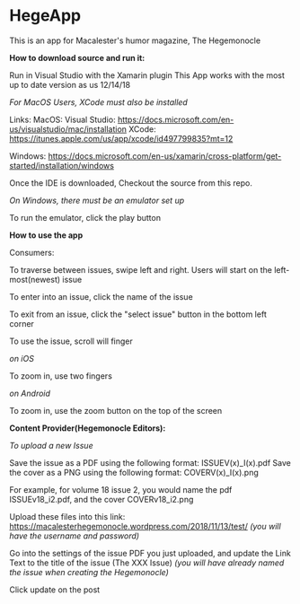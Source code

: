 # HegeApp

This is an app for Macalester's humor magazine, The Hegemonocle

**How to download source and run it:**

Run in Visual Studio with the Xamarin plugin
This App works with the most up to date version as us 12/14/18

*For MacOS Users, XCode must also be installed*

Links:
MacOS:
Visual Studio: https://docs.microsoft.com/en-us/visualstudio/mac/installation
XCode: https://itunes.apple.com/us/app/xcode/id497799835?mt=12

Windows:
https://docs.microsoft.com/en-us/xamarin/cross-platform/get-started/installation/windows


Once the IDE is downloaded, Checkout the source from this repo.

*On Windows, there must be an emulator set up*

To run the emulator, click the play button

**How to use the app**

Consumers:

To traverse between issues, swipe left and right. Users will start on the left-most(newest) issue 

To enter into an issue, click the name of the issue

To exit from an issue, click the "select issue" button in the bottom left corner

To use the issue, scroll will finger

*on iOS*

To zoom in, use two fingers

*on Android*

To zoom in, use the zoom button on the top of the screen

**Content Provider(Hegemonocle Editors):**

*To upload a new Issue*

Save the issue as a PDF using the following format: ISSUEV(x)_I(x).pdf
Save the cover as a PNG using the following format: COVERV(x)_I(x).png

For example, for volume 18 issue 2, you would name the pdf ISSUEv18_i2.pdf, and the cover COVERv18_i2.png

Upload these files into this link: https://macalesterhegemonocle.wordpress.com/2018/11/13/test/ 
*(you will have the username and password)*

Go into the settings of the issue PDF you just uploaded, and update the Link Text to the title of the issue (The XXX Issue) 
*(you will have already named the issue when creating the Hegemonocle)*

Click update on the post


